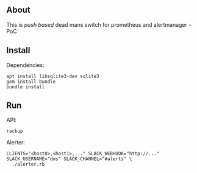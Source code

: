 ## About

This is *push based* dead mans switch for prometheus and alertmanager - PoC

## Install

Dependencies:
```
apt install libsqlite3-dev sqlite3
gem install bundle
bundle install
```

## Run

API:
```
rackup
```

Alerter:
```
CLIENTS="<host0>,<host1>,..." SLACK_WEBHOOK="http://..." SLACK_USERNAME="dms" SLACK_CHANNEL="#alerts" \
  ./alerter.rb
```
